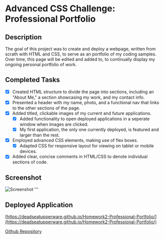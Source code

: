 # Advanced CSS Challenge: Professional Portfolio

## Description

The goal of this project was to create and deploy a webpage, written from scrath with HTML and CSS, to serve as an portfolio of my coding samples. Over time, this page will be edited and added to, to continually display my ongoing personal portfolio of work.

## Completed Tasks

- [x] Created HTML structure to divide the page into sections, including an "About Me," a section showcasing my work, and my contact info.
- [x] Presented a header with my name, photo, and a functional nav that links to the other sections of the page.
- [x] Added titled, clickable images of my current and future applications.
  - [x] Added functionality to open deployed applications in a seperate window when images are clicked.
  - [x] My first application, the only one currently deployed, is featured and larger than the rest.
- [x] Employed advanced CSS elements, making use of flex boxes.
  - [x] Adapted CSS for responsive layout for viewing on tablet or mobile devices.
- [x] Added clear, concise comments in HTML/CSS to denote individual sections of code.

## Screenshot

![Screenshot](assets/images/Portfolio-Screenshot.png)
'''

## Deployed Application

[https://deadseatupperware.github.io/Homework2-Professional-Portfolio/](https://deadseatupperware.github.io/Homework2-Professional-Portfolio/)

[Github Repository](https://github.com/DeadSeaTupperware/Homework2-Professional-Portfolio/)
